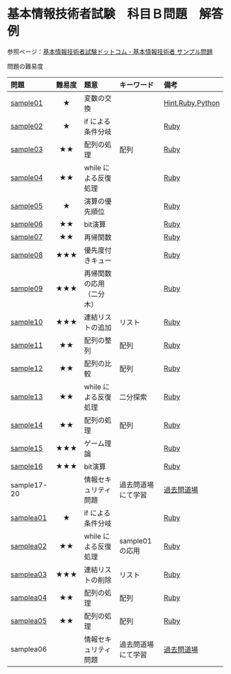 # 基本情報技術者試験　科目Ｂ問題　解答例

参照ページ：[基本情報技術者試験ドットコム - 基本情報技術者 サンプル問題](https://www.fe-siken.com/kakomon/sample/)

問題の難易度

|問題|難易度|題意|キーワード|備考|
|:--|:--:|:--|:--|:--|
|[sample01](https://www.fe-siken.com/kakomon/sample/b1.html)|★|変数の交換||[Hint](/Hint/sample01.md),[Ruby](/Ruby/sample01.rb),[Python](/Python/sample01.py)
|[sample02](https://www.fe-siken.com/kakomon/sample/b2.html)|★|if による条件分岐||[Ruby](/Ruby/sample02.rb)
|[sample03](https://www.fe-siken.com/kakomon/sample/b3.html)|★★|配列の処理|配列|[Ruby](/Ruby/sample03.rb)
|[sample04](https://www.fe-siken.com/kakomon/sample/b4.html)|★★|while による反復処理||[Ruby](/Ruby/sample04.rb)
|[sample05](https://www.fe-siken.com/kakomon/sample/b5.html)|★|演算の優先順位||[Ruby](/Ruby/sample05.rb)
|[sample06](https://www.fe-siken.com/kakomon/sample/b6.html)|★★|bit演算||[Ruby](/Ruby/sample06.rb)
|[sample07](https://www.fe-siken.com/kakomon/sample/b7.html)|★★|再帰関数||[Ruby](/Ruby/sample07.rb)
|[sample08](https://www.fe-siken.com/kakomon/sample/b8.html)|★★★|優先度付きキュー||[Ruby](/Ruby/sample08.rb)
|[sample09](https://www.fe-siken.com/kakomon/sample/b9.html)|★★★|再帰関数の応用（二分木）||[Ruby](/Ruby/sample09.rb)
|[sample10](https://www.fe-siken.com/kakomon/sample/b10.html)|★★★|連結リストの追加|リスト|[Ruby](/Ruby/sample10.rb)
|[sample11](https://www.fe-siken.com/kakomon/sample/b11.html)|★★|配列の整列|配列|[Ruby](/Ruby/sample11.rb)
|[sample12](https://www.fe-siken.com/kakomon/sample/b12.html)|★★|配列の比較|配列|[Ruby](/Ruby/sample12.rb)
|[sample13](https://www.fe-siken.com/kakomon/sample/b13.html)|★★|while による反復処理|二分探索|[Ruby](/Ruby/sample13.rb)
|[sample14](https://www.fe-siken.com/kakomon/sample/b14.html)|★★|配列の処理|配列|[Ruby](/Ruby/sample14.rb)
|[sample15](https://www.fe-siken.com/kakomon/sample/b15.html)|★★★|ゲーム理論||[Ruby](/Ruby/sample15.rb)
|[sample16](https://www.fe-siken.com/kakomon/sample/b16.html)|★★★|bit演算||[Ruby](/Ruby/sample16.rb)
|sample17-20||情報セキュリティ問題|過去問道場にて学習|[過去問道場](https://www.fe-siken.com/fekakomon.php)
|[samplea01](https://www.fe-siken.com/kakomon/sample20220425/b1.html)|★|if による条件分岐||[Ruby](./Ruby/samplea01.rb)
|[samplea02](https://www.fe-siken.com/kakomon/sample20220425/b2.html)|★★|while による反復処理|sample01の応用|[Ruby](./Ruby/samplea02.rb)
|[samplea03](https://www.fe-siken.com/kakomon/sample20220425/b3.html)|★★★|連結リストの削除|リスト|[Ruby](./Ruby/samplea03.rb)
|[samplea04](https://www.fe-siken.com/kakomon/sample20220425/b4.html)|★★|配列の処理|配列|[Ruby](./Ruby/samplea05.rb)
|[samplea05](https://www.fe-siken.com/kakomon/sample20220425/b5.html)|★★|配列の処理|配列|[Ruby](./Ruby/samplea06.rb)
|samplea06||情報セキュリティ問題|過去問道場にて学習|[過去問道場](https://www.fe-siken.com/fekakomon.php)